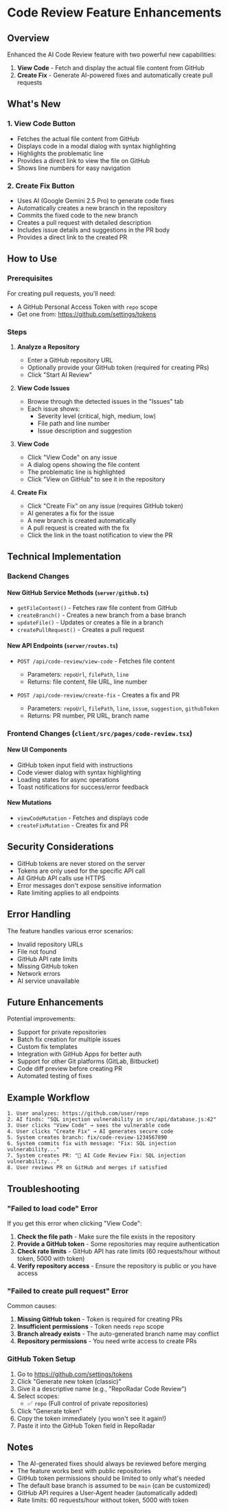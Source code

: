 # Code Review Feature Enhancements

## Overview
Enhanced the AI Code Review feature with two powerful new capabilities:
1. **View Code** - Fetch and display the actual file content from GitHub
2. **Create Fix** - Generate AI-powered fixes and automatically create pull requests

## What's New

### 1. View Code Button
- Fetches the actual file content from GitHub
- Displays code in a modal dialog with syntax highlighting
- Highlights the problematic line
- Provides a direct link to view the file on GitHub
- Shows line numbers for easy navigation

### 2. Create Fix Button
- Uses AI (Google Gemini 2.5 Pro) to generate code fixes
- Automatically creates a new branch in the repository
- Commits the fixed code to the new branch
- Creates a pull request with detailed description
- Includes issue details and suggestions in the PR body
- Provides a direct link to the created PR

## How to Use

### Prerequisites
For creating pull requests, you'll need:
- A GitHub Personal Access Token with `repo` scope
- Get one from: https://github.com/settings/tokens

### Steps

1. **Analyze a Repository**
   - Enter a GitHub repository URL
   - Optionally provide your GitHub token (required for creating PRs)
   - Click "Start AI Review"

2. **View Code Issues**
   - Browse through the detected issues in the "Issues" tab
   - Each issue shows:
     - Severity level (critical, high, medium, low)
     - File path and line number
     - Issue description and suggestion

3. **View Code**
   - Click "View Code" on any issue
   - A dialog opens showing the file content
   - The problematic line is highlighted
   - Click "View on GitHub" to see it in the repository

4. **Create Fix**
   - Click "Create Fix" on any issue (requires GitHub token)
   - AI generates a fix for the issue
   - A new branch is created automatically
   - A pull request is created with the fix
   - Click the link in the toast notification to view the PR

## Technical Implementation

### Backend Changes

#### New GitHub Service Methods (`server/github.ts`)
- `getFileContent()` - Fetches raw file content from GitHub
- `createBranch()` - Creates a new branch from a base branch
- `updateFile()` - Updates or creates a file in a branch
- `createPullRequest()` - Creates a pull request

#### New API Endpoints (`server/routes.ts`)
- `POST /api/code-review/view-code` - Fetches file content
  - Parameters: `repoUrl`, `filePath`, `line`
  - Returns: file content, file URL, line number

- `POST /api/code-review/create-fix` - Creates a fix and PR
  - Parameters: `repoUrl`, `filePath`, `line`, `issue`, `suggestion`, `githubToken`
  - Returns: PR number, PR URL, branch name

### Frontend Changes (`client/src/pages/code-review.tsx`)

#### New UI Components
- GitHub token input field with instructions
- Code viewer dialog with syntax highlighting
- Loading states for async operations
- Toast notifications for success/error feedback

#### New Mutations
- `viewCodeMutation` - Fetches and displays code
- `createFixMutation` - Creates fix and PR

## Security Considerations

- GitHub tokens are never stored on the server
- Tokens are only used for the specific API call
- All GitHub API calls use HTTPS
- Error messages don't expose sensitive information
- Rate limiting applies to all endpoints

## Error Handling

The feature handles various error scenarios:
- Invalid repository URLs
- File not found
- GitHub API rate limits
- Missing GitHub token
- Network errors
- AI service unavailable

## Future Enhancements

Potential improvements:
- Support for private repositories
- Batch fix creation for multiple issues
- Custom fix templates
- Integration with GitHub Apps for better auth
- Support for other Git platforms (GitLab, Bitbucket)
- Code diff preview before creating PR
- Automated testing of fixes

## Example Workflow

```
1. User analyzes: https://github.com/user/repo
2. AI finds: "SQL injection vulnerability in src/api/database.js:42"
3. User clicks "View Code" → sees the vulnerable code
4. User clicks "Create Fix" → AI generates secure code
5. System creates branch: fix/code-review-1234567890
6. System commits fix with message: "Fix: SQL injection vulnerability..."
7. System creates PR: "🤖 AI Code Review Fix: SQL injection vulnerability..."
8. User reviews PR on GitHub and merges if satisfied
```

## Troubleshooting

### "Failed to load code" Error

If you get this error when clicking "View Code":
1. **Check the file path** - Make sure the file exists in the repository
2. **Provide a GitHub token** - Some repositories may require authentication
3. **Check rate limits** - GitHub API has rate limits (60 requests/hour without token, 5000 with token)
4. **Verify repository access** - Ensure the repository is public or you have access

### "Failed to create pull request" Error

Common causes:
1. **Missing GitHub token** - Token is required for creating PRs
2. **Insufficient permissions** - Token needs `repo` scope
3. **Branch already exists** - The auto-generated branch name may conflict
4. **Repository permissions** - You need write access to create PRs

### GitHub Token Setup

1. Go to https://github.com/settings/tokens
2. Click "Generate new token (classic)"
3. Give it a descriptive name (e.g., "RepoRadar Code Review")
4. Select scopes:
   - ✅ `repo` (Full control of private repositories)
5. Click "Generate token"
6. Copy the token immediately (you won't see it again!)
7. Paste it into the GitHub Token field in RepoRadar

## Notes

- The AI-generated fixes should always be reviewed before merging
- The feature works best with public repositories
- GitHub token permissions should be limited to only what's needed
- The default base branch is assumed to be `main` (can be customized)
- GitHub API requires a User-Agent header (automatically added)
- Rate limits: 60 requests/hour without token, 5000 with token
